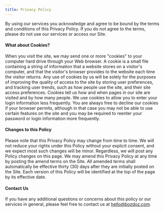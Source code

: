 ```yaml
---
title: Privacy Policy
---
```


By using our services you acknowledge and agree to be bound by the terms and conditions of this Privacy Policy. If you do not agree to the terms, please do not use our services or access our Site.

#### What about Cookies?

When you visit the site, we may send one or more "cookies" to your computer hard drive through your Web browser. A cookie is a small file containing a string of information that a website stores on a visitor's computer, and that the visitor's browser provides to the website each time the visitor returns. Any use of cookies by us will be solely for the purposes of improving the quality of access to the site by storing user preferences, and tracking user trends, such as how people use the site, and their site access preferences. Cookies tell us how and when pages in our site are visited and by how many people. We use cookies to allow you to enter your login information less frequently. You are always free to decline our cookies if your browser permits, although in that case you may not be able to use certain features on the site and you may be required to reenter your password or login information more frequently. 

#### Changes to this Policy

Please note that this Privacy Policy may change from time to time. We will not reduce your rights under this Policy without your explicit consent, and we expect most such changes will be minor. Regardless, we will post any Policy changes on this page. We may amend this Privacy Policy at any time by posting the amend terms on the Site. All amended terms shall automatically be effective thirty (30) days after they are initially posted on the Site. Each version of this Policy will be identified at the top of the page by its effective date. 

#### Contact Us

If you have any additional questions or concerns about this policy or our services in general, please feel free to contact us at [hello@bozdoz.com](mailto://hello@bozdoz.com).